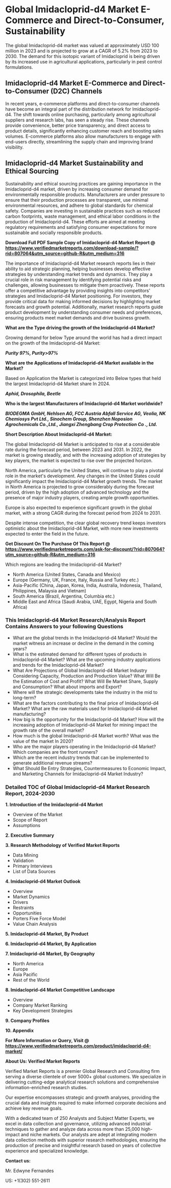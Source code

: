 <h1>Global Imidacloprid-d4 Market E-Commerce and Direct-to-Consumer, Sustainability</h1><p class=""><p>The global Imidacloprid-d4 market was valued at approximately USD 100 million in 2023 and is projected to grow at a CAGR of 5.2% from 2023 to 2030. The demand for this isotopic variant of Imidacloprid is being driven by its increased use in agricultural applications, particularly in pest control formulations.</p><h2>Imidacloprid-d4 Market E-Commerce and Direct-to-Consumer (D2C) Channels</h2><p>In recent years, e-commerce platforms and direct-to-consumer channels have become an integral part of the distribution network for Imidacloprid-d4. The shift towards online purchasing, particularly among agricultural suppliers and research labs, has seen a steady rise. These channels provide convenience, better price transparency, and direct access to product details, significantly enhancing customer reach and boosting sales volumes. E-commerce platforms also allow manufacturers to engage with end-users directly, streamlining the supply chain and improving brand visibility.</p><h2>Imidacloprid-d4 Market Sustainability and Ethical Sourcing</h2><p>Sustainability and ethical sourcing practices are gaining importance in the Imidacloprid-d4 market, driven by increasing consumer demand for environmentally responsible products. Manufacturers are under pressure to ensure that their production processes are transparent, use minimal environmental resources, and adhere to global standards for chemical safety. Companies are investing in sustainable practices such as reduced carbon footprints, waste management, and ethical labor conditions in the production of Imidacloprid-d4. These efforts are aimed at meeting regulatory requirements and satisfying consumer expectations for more sustainable and socially responsible products.</p></p><p class=""><strong>Download Full PDF Sample Copy of Imidacloprid-d4 Market Report @ <a href="https://www.verifiedmarketreports.com/download-sample/?rid=807064&utm_source=github-R&utm_medium=316" target="_blank">https://www.verifiedmarketreports.com/download-sample/?rid=807064&utm_source=github-R&utm_medium=316</a></strong></p><p>The importance of&nbsp;Imidacloprid-d4 Market research reports lies in their ability to aid strategic planning, helping businesses develop effective strategies by understanding market trends and dynamics. They play a crucial role in risk management by identifying potential risks and challenges, allowing businesses to mitigate them proactively. These reports offer a competitive advantage by providing insights into competitors' strategies and Imidacloprid-d4 Market positioning. For investors, they provide critical data for making informed decisions by highlighting market forecasts and growth potential. Additionally, market research reports guide product development by understanding consumer needs and preferences, ensuring products meet market demands and drive business growth.</p><p><strong>What are the&nbsp;Type driving the growth of the Imidacloprid-d4 Market?</strong></p><p id="" class="">Growing demand for below Type around the world has had a direct impact on the growth of the Imidacloprid-d4 Market:</p><p class=""><em><strong>Purity 97%, Purity>97%</strong></em></p><p class=""><strong>What are the&nbsp;Applications&nbsp;of Imidacloprid-d4 Market available in the Market?</strong></p><p id="" class="">Based on Application the Market is categorized into Below types that held the largest Imidacloprid-d4 Market share In 2024.</p><p class=""><em><strong>Aphid, Drosophila, Beetle</strong></em></p><p class=""><strong>Who is the largest Manufacturers of Imidacloprid-d4 Market worldwide?</strong></p><p><em><strong>BIODEGMA GmbH, Nehlsen AG, FCC Austria Abfall Service AG, Veolia, NK Chemiosys Pvt Ltd., Sinochem Group, Shenzhen Noposion Agrochemicals Co.,Ltd., Jiangxi Zhengbang Crop Protection Co ., Ltd.</strong></em></p><p id="" class=""><strong>Short Description About Imidacloprid-d4 Market:</strong></p><p>The global Imidacloprid-d4 Market is anticipated to rise at a considerable rate during the forecast period, between 2023 and 2031. In 2022, the market is growing steadily, and with the increasing adoption of strategies by key players, the market is expected to rise over the projected horizon.</p><p>North America, particularly the United States, will continue to play a pivotal role in the market's development. Any changes in the United States could significantly impact the Imidacloprid-d4 Market growth trends. The market in North America is projected to grow considerably during the forecast period, driven by the high adoption of advanced technology and the presence of major industry players, creating ample growth opportunities.</p><p>Europe is also expected to experience significant growth in the global market, with a strong CAGR during the forecast period from 2024 to 2031.</p><p>Despite intense competition, the clear global recovery trend keeps investors optimistic about the Imidacloprid-d4 Market, with more new investments expected to enter the field in the future.</p><p id="" class=""><strong>Get Discount On The Purchase Of This Report @ <a href="https://www.verifiedmarketreports.com/ask-for-discount/?rid=807064?utm_source=github-R&utm_medium=316" target="_blank">https://www.verifiedmarketreports.com/ask-for-discount/?rid=807064?utm_source=github-R&utm_medium=316</a></strong></p><p class="">Which regions are leading the Imidacloprid-d4 Market?</p><ul><li>North America (United States, Canada and Mexico)</li><li>Europe (Germany, UK, France, Italy, Russia and Turkey etc.)</li><li>Asia-Pacific (China, Japan, Korea, India, Australia, Indonesia, Thailand, Philippines, Malaysia and Vietnam)</li><li>South America (Brazil, Argentina, Columbia etc.)</li><li>Middle East and Africa (Saudi Arabia, UAE, Egypt, Nigeria and South Africa)</li></ul><h3 id="" class="">This Imidacloprid-d4 Market Research/Analysis Report Contains Answers to your following Questions</h3><ul><li>What are the global trends in the Imidacloprid-d4 Market? Would the market witness an increase or decline in the demand in the coming years?</li><li>What is the estimated demand for different types of products in Imidacloprid-d4 Market? What are the upcoming industry applications and trends for the Imidacloprid-d4 Market?</li><li>What Are Projections of Global Imidacloprid-d4 Market Industry Considering Capacity, Production and Production Value? What Will Be the Estimation of Cost and Profit? What Will Be Market Share, Supply and Consumption? What about imports and Export?</li><li>Where will the strategic developments take the industry in the mid to long-term?</li><li>What are the factors contributing to the final price of Imidacloprid-d4 Market? What are the raw materials used for Imidacloprid-d4 Market manufacturing?</li><li>How big is the opportunity for the Imidacloprid-d4 Market? How will the increasing adoption of Imidacloprid-d4 Market for mining impact the growth rate of the overall market?</li><li>How much is the global Imidacloprid-d4 Market worth? What was the value of the market In 2020?</li><li>Who are the major players operating in the Imidacloprid-d4 Market? Which companies are the front runners?</li><li>Which are the recent industry trends that can be implemented to generate additional revenue streams?</li><li>What Should Be Entry Strategies, Countermeasures to Economic Impact, and Marketing Channels for Imidacloprid-d4 Market Industry?</li></ul><h3 id="" class="">Detailed TOC of Global Imidacloprid-d4 Market Research Report, 2024-2030</h3><p id="" class=""><strong>1. Introduction of the Imidacloprid-d4 Market</strong></p><ul><li>Overview of the Market</li><li>Scope of Report</li><li>Assumptions</li></ul><p id="" class=""><strong>2. Executive Summary</strong></p><p id="" class=""><strong>3. Research Methodology of Verified Market Reports</strong></p><ul><li>Data Mining</li><li>Validation</li><li>Primary Interviews</li><li>List of Data Sources</li></ul><p id="" class=""><strong>4. Imidacloprid-d4 Market Outlook</strong></p><ul><li>Overview</li><li>Market Dynamics</li><li>Drivers</li><li>Restraints</li><li>Opportunities</li><li>Porters Five Force Model</li><li>Value Chain Analysis</li></ul><p id="" class=""><strong>5. Imidacloprid-d4 Market, By Product</strong></p><p id="" class=""><strong>6. Imidacloprid-d4 Market, By Application</strong></p><p id="" class=""><strong>7. Imidacloprid-d4 Market, By Geography</strong></p><ul><li>North America</li><li>Europe</li><li>Asia Pacific</li><li>Rest of the World</li></ul><p id="" class=""><strong>8. Imidacloprid-d4 Market Competitive Landscape</strong></p><ul><li>Overview</li><li>Company Market Ranking</li><li>Key Development Strategies</li></ul><p id="" class=""><strong>9. Company Profiles</strong></p><p id="" class=""><strong>10. Appendix</strong></p><p id="" class=""><strong>For More Information or Query, Visit @ <a href="https://www.verifiedmarketreports.com/product/imidacloprid-d4-market/" target="_blank">https://www.verifiedmarketreports.com/product/imidacloprid-d4-market/</a></strong></p><p id="" class=""><strong>About Us: Verified Market Reports</strong></p><p id="" class="">Verified Market Reports is a premier Global Research and Consulting firm serving a diverse clientele of over 5000+ global customers. We specialize in delivering cutting-edge analytical research solutions and comprehensive information-enriched research studies.</p><p id="" class="">Our expertise encompasses strategic and growth analyses, providing the crucial data and insights required to make informed corporate decisions and achieve key revenue goals.</p><p id="" class="">With a dedicated team of 250 Analysts and Subject Matter Experts, we excel in data collection and governance, utilizing advanced industrial techniques to gather and analyze data across more than 25,000 high-impact and niche markets. Our analysts are adept at integrating modern data collection methods with superior research methodologies, ensuring the production of precise and insightful research based on years of collective experience and specialized knowledge.</p><p id="" class=""><strong>Contact us:</strong></p><p id="" class="">Mr. Edwyne Fernandes</p><p id="" class="">US: +1(302) 551-2611</p>